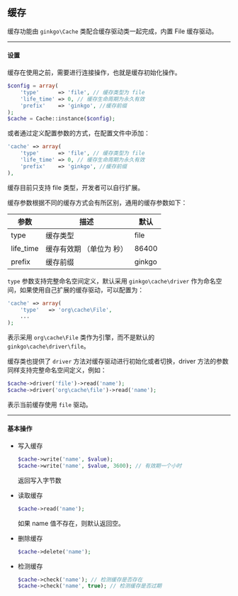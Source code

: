 ## 缓存

缓存功能由 `ginkgo\Cache` 类配合缓存驱动类一起完成，内置 File 缓存驱动。

----------

#### 设置

缓存在使用之前，需要进行连接操作，也就是缓存初始化操作。

``` php
$config = array(
    'type'      => 'file', // 缓存类型为 file
    'life_time' => 0, // 缓存生命周期为永久有效
    'prefix'    => 'ginkgo', //缓存前缀
);
$cache = Cache::instance($config);
```

或者通过定义配置参数的方式，在配置文件中添加：

``` php
'cache' => array(
    'type'      => 'file', // 缓存类型为 file
    'life_time' => 0, // 缓存生命周期为永久有效
    'prefix'    => 'ginkgo', //缓存前缀
),
```

缓存目前只支持 file 类型，开发者可以自行扩展。

缓存参数根据不同的缓存方式会有所区别，通用的缓存参数如下：

| 参数 | 描述 | 默认 |
| - | - | - |
| type | 缓存类型 | file |
| life_time | 缓存有效期 （单位为 秒） | 86400 |
| prefix | 缓存前缀 | ginkgo |


`type` 参数支持完整命名空间定义，默认采用 `ginkgo\cache\driver` 作为命名空间，如果使用自己扩展的缓存驱动，可以配置为：

``` php
'cache' => array(
    'type'   => 'org\cache\File',
    ...
);
```

表示采用 `org\cache\File` 类作为引擎，而不是默认的 `ginkgo\cache\driver\file`。

缓存类也提供了 `driver` 方法对缓存驱动进行初始化或者切换，driver 方法的参数同样支持完整命名空间定义，例如：

``` php
$cache->driver('file')->read('name');
$cache->driver('org\cache\file')->read('name');
```

表示当前缓存使用 `file` 驱动。

----------

#### 基本操作

* 写入缓存

    ``` php
    $cache->write('name', $value);
    $cache->write('name', $value, 3600); // 有效期一个小时
    ```

    返回写入字节数

* 读取缓存

    ``` php
    $cache->read('name');
    ```

    如果 name 值不存在，则默认返回空。

* 删除缓存

    ``` php
    $cache->delete('name');
    ```

* 检测缓存

    ``` php
    $cache->check('name'); // 检测缓存是否存在
    $cache->check('name', true); // 检测缓存是否过期
    ```
    